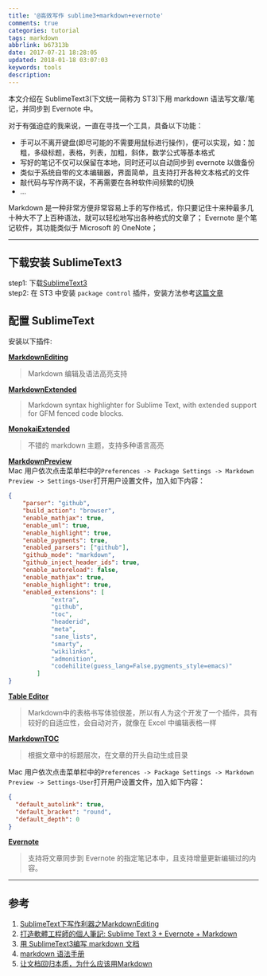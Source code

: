 ```yaml
---
title: '@高效写作 sublime3+markdown+evernote'
comments: true
categories: tutorial
tags: markdown
abbrlink: b67313b
date: 2017-07-21 18:28:05
updated: 2018-01-18 03:07:03
keywords: tools
description:
---
```



本文介绍在 SublimeText3(下文统一简称为 ST3)下用 markdown 语法写文章/笔记，并同步到 Evernote 中。

对于有强迫症的我来说，一直在寻找一个工具，具备以下功能：

- 手可以不离开键盘(即尽可能的不需要用鼠标进行操作)，便可以实现，如：加粗，多级标题，表格，列表，加粗，斜体，数学公式等基本格式
- 写好的笔记不仅可以保留在本地，同时还可以自动同步到 evernote 以做备份
- 类似于系统自带的文本编辑器，界面简单，且支持打开各种文本格式的文件
- 敲代码与写作两不误，不再需要在各种软件间频繁的切换
- ...

Markdown 是一种非常方便非常容易上手的写作格式，你只要记住十来种最多几十种大不了上百种语法，就可以轻松地写出各种格式的文章了；
Evernote 是个笔记软件，其功能类似于 Microsoft 的 OneNote；

---

## 下载安装 SublimeText3

step1:  下载[SublimeText3](https://www.sublimetext.com/3)  
step2:  在 ST3 中安装 `package control` 插件，安装方法参考[这篇文章](https://packagecontrol.io/installation)

## 配置 SublimeText 

安装以下插件:  

__[MarkdownEditing](https://packagecontrol.io/packages/MarkdownEditing)__    
> Markdown 编辑及语法高亮支持  

__[MarkdownExtended](https://packagecontrol.io/packages/Markdown%20Extended)__ 
> Markdown syntax highlighter for Sublime Text, with extended support for GFM fenced code blocks.

__[MonokaiExtended](https://packagecontrol.io/packages/Monokai%20Extended)__
> 不错的 markdown 主题，支持多种语言高亮

__[MarkdownPreview](https://packagecontrol.io/packages/Markdown%20Preview)__  
Mac 用户依次点击菜单栏中的`Preferences -> Package Settings -> Markdown Preview -> Settings-User`打开用户设置文件，加入如下内容： 

```JSON
{
    "parser": "github",
    "build_action": "browser",
    "enable_mathjax": true,
    "enable_uml": true,
    "enable_highlight": true,
    "enable_pygments": true,
    "enabled_parsers": ["github"],
    "github_mode": "markdown",
    "github_inject_header_ids": true,
    "enable_autoreload": false,
    "enable_mathjax": true,
    "enable_highlight": true,
    "enabled_extensions": [
            "extra",
            "github",
            "toc",
            "headerid",
            "meta",
            "sane_lists",
            "smarty",
            "wikilinks",
            "admonition",
            "codehilite(guess_lang=False,pygments_style=emacs)"
        ]
}

```

__[Table Editor](https://packagecontrol.io/packages/Table%20Editor)__   
> Markdown中的表格书写体验很差，所以有人为这个开发了一个插件，具有较好的自适应性，会自动对齐，就像在 Excel 中编辑表格一样  

__[MarkdownTOC](https://packagecontrol.io/packages/MarkdownTOC)__ 
> 根据文章中的标题层次，在文章的开头自动生成目录

Mac 用户依次点击菜单栏中的`Preferences -> Package Settings -> Markdown Preview -> Settings-User`打开用户设置文件，加入如下内容：

```JSON
{
  "default_autolink": true,
  "default_bracket": "round",
  "default_depth": 0
}
```

__[Evernote](https://packagecontrol.io/packages/Evernote)__
> 支持将文章同步到 Evernote 的指定笔记本中，且支持增量更新编辑过的内容。


---

## 参考
1. [SublimeText下写作利器之MarkdownEditing](http://jeffjade.com/2015/08/28/2015-08-28-Write-Morkdown/index.html)
2. [打造軟體工程師的個人筆記: Sublime Text 3 + Evernote + Markdown](https://medium.com/@KenjiChao/打造軟體工程師的個人筆記-sublime-text-3-evernote-markdown-39c10d170231)
3. [用 SublimeText3编写 markdown 文档](http://blog.kamidox.com/write-markdown-using-sublime.html#_16)
4. [markdown 语法手册](http://blog.leanote.com/post/freewalk/Markdown-%E8%AF%AD%E6%B3%95%E6%89%8B%E5%86%8C)
5. [让文档回归本质，为什么应该用Markdown](http://jolestar.com/markdown-tools/)

